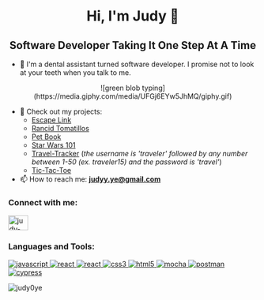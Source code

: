 <!--
### Hi there 👋
**judy0ye/judy0ye** is a ✨ _special_ ✨ repository because its `README.md` (this file) appears on your GitHub profile.

Here are some ideas to get you started:

- 🔭 I’m currently working on ...
- 🌱 I’m currently learning ...
- 👯 I’m looking to collaborate on ...
- 🤔 I’m looking for help with ...
- 💬 Ask me about ...
- 📫 How to reach me: ...
- 😄 Pronouns: ...
- ⚡ Fun fact: ...
-->
<h1 align="center">Hi, I'm Judy 👋</h1>
<h2 align="center">Software Developer Taking It One Step At A Time</h2>

- :tooth: I'm a dental assistant turned software developer. I promise not to look at your teeth when you talk to me.
<div align="center">
![green blob typing](https://media.giphy.com/media/UFGj6EYw5JhMQ/giphy.gif)
</div>

- 👀 Check out my projects:
  - [Escape Link](https://escapelink-fe.vercel.app/)
  - [Rancid Tomatillos](https://rancid-tomatillos-jysb.vercel.app/)
  - [Pet Book](https://petbook-three.vercel.app/)
  - [Star Wars 101](https://star-wars-101.vercel.app/) 
  - [Travel-Tracker](https://judy0ye.github.io/travel-tracker/) (*the username is 'traveler' followed by any number between 1-50 (ex. traveler15) and the password is 'travel'*)
  - [Tic-Tac-Toe](https://judy0ye.github.io/tic-tac-toe/)
- 📫 How to reach me: **judyy.ye@gmail.com**



<h3 align="left">Connect with me:</h3>
<p align="left">
<a href="https://linkedin.com/in/judy-ye-742087279" target="blank"><img align="center" src="https://raw.githubusercontent.com/rahuldkjain/github-profile-readme-generator/master/src/images/icons/Social/linked-in-alt.svg" alt="judy-ye-742087279" height="30" width="40" /></a>
</p>

<h3 align="left">Languages and Tools:</h3>
<p align="left"> 
  <a href="https://developer.mozilla.org/en-US/docs/Web/JavaScript" target="_blank" rel="noreferrer"> <img src="https://img.shields.io/badge/javascript-%23323330.svg?style=for-the-badge&logo=javascript&logoColor=%23F7DF1E" alt="javascript" /> </a> 
  <a href="https://reactjs.org/" target="_blank" rel="noreferrer"> <img src="https://img.shields.io/badge/react-%2320232a.svg?style=for-the-badge&logo=react&logoColor=%2361DAFB" alt="react" /> </a> 
  <a href="https://reactrouter.com/en/main" target="_blank" rel="noreferrer"> <img src="https://img.shields.io/badge/React_Router-CA4245?style=for-the-badge&logo=react-router&logoColor=white" alt="react" /> </a> 
  <a href="https://www.w3schools.com/css/" target="_blank" rel="noreferrer"> <img src="https://img.shields.io/badge/css3-%231572B6.svg?style=for-the-badge&logo=css3&logoColor=white" alt="css3" /> </a>    
  <a href="https://www.w3.org/html/" target="_blank" rel="noreferrer"> <img src="https://img.shields.io/badge/html5-%23E34F26.svg?style=for-the-badge&logo=html5&logoColor=white)" alt="html5" /> </a> 
  <a href="https://mochajs.org" target="_blank" rel="noreferrer"> <img src="https://img.shields.io/badge/-mocha-%238D6748?style=for-the-badge&logo=mocha&logoColor=white" alt="mocha" /> </a>   
  <a href="https://postman.com" target="_blank" rel="noreferrer"> <img src="https://img.shields.io/badge/Postman-FF6C37?style=for-the-badge&logo=postman&logoColor=white" alt="postman" /> </a> 
<a href="https://www.cypress.io" target="_blank" rel="noreferrer"> <img src="https://img.shields.io/badge/-cypress-%23E5E5E5?style=for-the-badge&logo=cypress&logoColor=058a5e" alt="cypress" /> </a>
<!--   <a href="https://www.typescriptlang.org/" target="_blank" rel="noreferrer"> <img src="https://img.shields.io/badge/typescript-%23007ACC.svg?style=for-the-badge&logo=typescript&logoColor=white" alt="typescript" /> </a> 
<a href="https://expressjs.com" target="_blank" rel="noreferrer"> <img src="https://img.shields.io/badge/express.js-%23404d59.svg?style=for-the-badge&logo=express&logoColor=%2361DAFB)" alt="express" />
  <a href="https://nodejs.org" target="_blank" rel="noreferrer"> <img src="https://img.shields.io/badge/node.js-6DA55F?style=for-the-badge&logo=node.js&logoColor=white" alt="nodejs" /> </a>
  <a href="https://www.postgresql.org" target="_blank" rel="noreferrer"> <img src="https://img.shields.io/badge/postgres-%23316192.svg?style=for-the-badge&logo=postgresql&logoColor=white" alt="postgresql" /> </a> -->
</p>


<p><img align="center" src="https://github-readme-stats.vercel.app/api/top-langs?username=judy0ye&show_icons=true&locale=en&layout=compact" alt="judy0ye" /></p>
